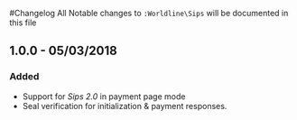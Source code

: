 #Changelog
All Notable changes to `:Worldline\Sips` will be documented in this file

## 1.0.0 - 05/03/2018
### Added
- Support for _Sips 2.0_ in payment page mode
- Seal verification for initialization & payment responses.
